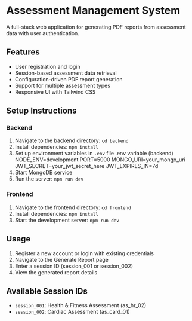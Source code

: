 # Assessment Management System

A full-stack web application for generating PDF reports from assessment data with user authentication.

## Features

- User registration and login
- Session-based assessment data retrieval
- Configuration-driven PDF report generation
- Support for multiple assessment types
- Responsive UI with Tailwind CSS

## Setup Instructions

### Backend

1. Navigate to the backend directory: `cd backend`
2. Install dependencies: `npm install`
3. Set up environment variables in `.env` file
   .env variable (backend)
  NODE_ENV=development
  PORT=5000
  MONGO_URI=your_mongo_uri
  JWT_SECRET=your_jwt_secret_here
  JWT_EXPIRES_IN=7d
5. Start MongoDB service
6. Run the server: `npm run dev`

### Frontend

1. Navigate to the frontend directory: `cd frontend`
2. Install dependencies: `npm install`
3. Start the development server: `npm run dev`

## Usage

1. Register a new account or login with existing credentials
2. Navigate to the Generate Report page
3. Enter a session ID (session_001 or session_002)
4. View the generated report details

## Available Session IDs

- `session_001`: Health & Fitness Assessment (as_hr_02)
- `session_002`: Cardiac Assessment (as_card_01)
